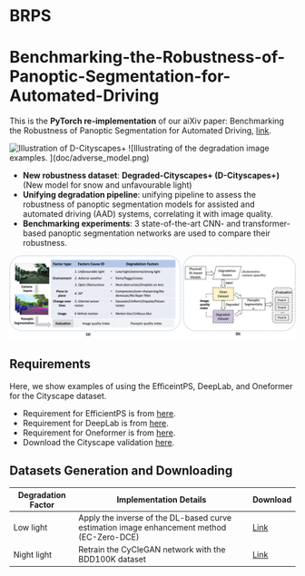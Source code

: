 # BRPS
# Benchmarking-the-Robustness-of-Panoptic-Segmentation-for-Automated-Driving

This is the **PyTorch re-implementation** of our aiXiv paper: 
Benchmarking the Robustness of Panoptic Segmentation for Automated Driving, [link](). 

<img src="docs/D-Cityscapes+.png" alt="Illustration of D-Cityscapes+" width="700"/>
![Illustrating of the degradation image examples. ](doc/adverse_model.png)

- **New robustness dataset**: **Degraded-Cityscapes+ (D-Cityscapes+)** (New model for snow and unfavourable light)
- **Unifying degradation pipeline**: unifying pipeline to assess the robustness of panoptic segmentation models for assisted and automated driving (AAD) systems, correlating it with image quality.
- **Benchmarking experiments**: 3 state-of-the-art CNN- and transformer-based panoptic segmentation networks are used to compare their robustness.

![Illustrating of the unifying degradation data generation pipeline. ](docs/pipeline.png)

## Requirements
Here, we show examples of using the EfficeintPS, DeepLab, and Oneformer for the Cityscape dataset. 
- Requirement for EfficientPS is from [here](https://github.com/DeepSceneSeg/EfficientPS#system-requirements).
- Requirement for DeepLab is from [here](https://github.com/bowenc0221/panoptic-deeplab/blob/master/tools_d2/README.md).
- Requirement for Oneformer is from [here](https://github.com/SHI-Labs/OneFormer).
- Download the Cityscape validation [here](https://mega.nz/folder/tS8QSaxL#5yhdfe9ogpKk18dRwX7WCw](https://www.cityscapes-dataset.com/downloads/)https://www.cityscapes-dataset.com/downloads/).

## Datasets Generation and Downloading
| Degradation Factor      | Implementation Details    | Download |
|-------------|------------|----------|
| Low light  | Apply the inverse of the DL-based curve estimation image enhancement method (EC-Zero-DCE) | [Link](?)|
| Night light | Retrain the CyCleGAN network with the BDD100K dataset |[Link](?)|

